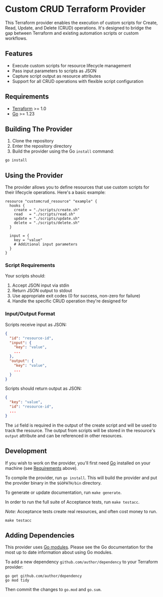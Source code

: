 # Custom CRUD Terraform Provider

This Terraform provider enables the execution of custom scripts for Create, Read, Update, and Delete (CRUD) operations. It's designed to bridge the gap between Terraform and existing automation scripts or custom workflows.

## Features

- Execute custom scripts for resource lifecycle management
- Pass input parameters to scripts as JSON
- Capture script output as resource attributes
- Support for all CRUD operations with flexible script configuration

## Requirements

- [Terraform](https://developer.hashicorp.com/terraform/downloads) >= 1.0
- [Go](https://golang.org/doc/install) >= 1.23

## Building The Provider

1. Clone the repository
2. Enter the repository directory
3. Build the provider using the Go `install` command:

```shell
go install
```

## Using the Provider

The provider allows you to define resources that use custom scripts for their lifecycle operations. Here's a basic example:

```hcl
resource "customcrud_resource" "example" {
  hooks {
    create = "./scripts/create.sh"
    read   = "./scripts/read.sh"
    update = "./scripts/update.sh"
    delete = "./scripts/delete.sh"
  }

  input = {
    key = "value"
    # Additional input parameters
  }
}
```

### Script Requirements

Your scripts should:
1. Accept JSON input via stdin
2. Return JSON output to stdout
3. Use appropriate exit codes (0 for success, non-zero for failure)
4. Handle the specific CRUD operation they're designed for

### Input/Output Format

Scripts receive input as JSON:
```json
{
  "id": "resource-id",  
  "input": {
    "key": "value",
    ...
  },
  "output": {
    "key": "value",
    ...
  }
}
```

Scripts should return output as JSON:
```json
{
  "key": "value",
  "id": "resource-id",
  ...
}
```

The `id` field is required in the output of the create script and will be used to track the resource. The output from scripts will be stored in the resource's `output` attribute and can be referenced in other resources.

## Development

If you wish to work on the provider, you'll first need [Go](http://www.golang.org) installed on your machine (see [Requirements](#requirements) above).

To compile the provider, run `go install`. This will build the provider and put the provider binary in the `$GOPATH/bin` directory.

To generate or update documentation, run `make generate`.

In order to run the full suite of Acceptance tests, run `make testacc`.

*Note:* Acceptance tests create real resources, and often cost money to run.

```shell
make testacc
```

## Adding Dependencies

This provider uses [Go modules](https://github.com/golang/go/wiki/Modules).
Please see the Go documentation for the most up to date information about using Go modules.

To add a new dependency `github.com/author/dependency` to your Terraform provider:

```shell
go get github.com/author/dependency
go mod tidy
```

Then commit the changes to `go.mod` and `go.sum`.
